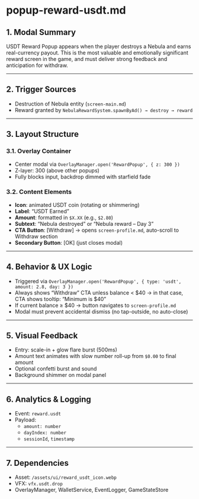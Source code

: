 # popup-reward-usdt.md

## 1. Modal Summary
USDT Reward Popup appears when the player destroys a Nebula and earns real-currency payout. This is the most valuable and emotionally significant reward screen in the game, and must deliver strong feedback and anticipation for withdraw.

---

## 2. Trigger Sources
- Destruction of Nebula entity (`screen-main.md`)
- Reward granted by `NebulaRewardSystem.spawnByAd() → destroy → reward`

---

## 3. Layout Structure
### 3.1. Overlay Container
- Center modal via `OverlayManager.open('RewardPopup', { z: 300 })`
- Z-layer: 300 (above other popups)
- Fully blocks input, backdrop dimmed with starfield fade

### 3.2. Content Elements
- **Icon**: animated USDT coin (rotating or shimmering)
- **Label**: “USDT Earned”
- **Amount**: formatted in `$X.XX` (e.g., `$2.80`)
- **Subtext**: “Nebula destroyed” or “Nebula reward – Day 3”
- **CTA Button**: [Withdraw] → opens `screen-profile.md`, auto-scroll to Withdraw section
- **Secondary Button**: [OK] (just closes modal)

---

## 4. Behavior & UX Logic
- Triggered via `OverlayManager.open('RewardPopup', { type: 'usdt', amount: 2.8, day: 3 })`
- Always shows “Withdraw” CTA unless balance < $40 → in that case, CTA shows tooltip: “Minimum is $40”
- If current balance ≥ $40 → button navigates to `screen-profile.md`
- Modal must prevent accidental dismiss (no tap-outside, no auto-close)

---

## 5. Visual Feedback
- Entry: scale-in + glow flare burst (500ms)
- Amount text animates with slow number roll-up from `$0.00` to final amount
- Optional confetti burst and sound
- Background shimmer on modal panel

---

## 6. Analytics & Logging
- Event: `reward.usdt`
- Payload:
  - `amount: number`
  - `dayIndex: number`
  - `sessionId`, `timestamp`

---

## 7. Dependencies
- Asset: `/assets/ui/reward_usdt_icon.webp`
- VFX: `vfx.usdt.drop`
- OverlayManager, WalletService, EventLogger, GameStateStore
